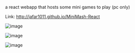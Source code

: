 a react webapp that hosts some mini games to play (pc only)


Link: http://jafar1011.github.io/MiniMash-React

![image](https://github.com/user-attachments/assets/a8e1af12-9fda-4e51-9e41-7f9f3b965de4)


![image](https://github.com/user-attachments/assets/f2a59728-1706-40cd-aa86-06eb0ed4ca94)


![image](https://github.com/user-attachments/assets/aa91576f-38aa-4aed-9beb-946e6f377434)

